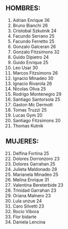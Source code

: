 
## HOMBRES:
1. Adrian Enrique 36
2. Bruno Bianchi 26
3. Cristobal Szkutnik 24
4. Facundo Serrano 25 
5. Facundo Ferretto 25 
6. Gonzalo Galceran 26
7. Gonzalo Fitzsimons 32
8. Guido Dipietro 24
9. Guido Enrique 25 
10. Leo Usar 30
11. Marcos Fitzsimons 26
12. Ignacio Minadeo 30
13. Ignacio Rivarola 26
14. Nicolas Oliva 25
15. Rodrigo Montenegro 29
16. Santiago Santorsola 25
17. Gaston Mc Dermott 
18. Tomas Truzzi 25
19. Lucas Gym 20
20. Santiago Fitzsimons 20
21. Thomas Kutnik

## MUJERES:
21. Delfina Fortina 25
22. Dolores Dorronzoro 23
23. Dolores Garrahan 25
24. Julieta Maldonado 28
25. Marianela Minadeo 25 
26. Melina Enrique 31 
27. Valentina Bereterbide 23 
28. Trinidad Garrahan 23 
29. Oriana Malnero 23
30. Lula unzue 24
31. Caro Silvetti 23
32. Rocio Vibora 
33. Flor bidarte 
34. Daniela Lencina

